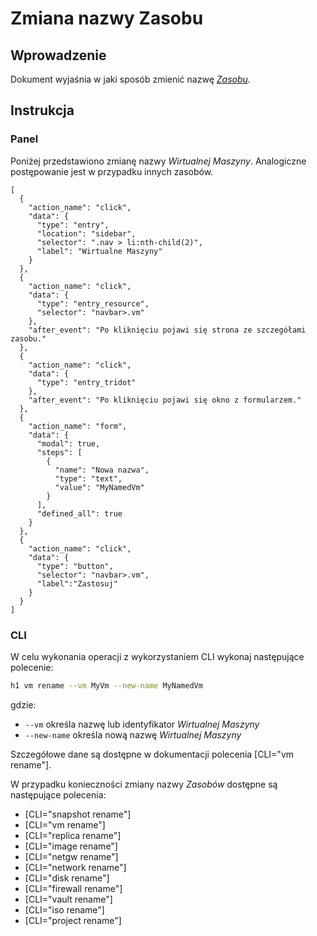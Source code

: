 # Zmiana nazwy Zasobu

## Wprowadzenie

Dokument wyjaśnia w jaki sposób zmienić nazwę *[Zasobu](/platform/resource.md)*.

## Instrukcja

### Panel

Poniżej przedstawiono zmianę nazwy *Wirtualnej Maszyny*. Analogiczne postępowanie jest w przypadku innych zasobów.

```guide
[
  {
    "action_name": "click",
    "data": {
      "type": "entry",
      "location": "sidebar",
      "selector": ".nav > li:nth-child(2)",
      "label": "Wirtualne Maszyny"
    }
  },
  {
    "action_name": "click",
    "data": {
      "type": "entry_resource",
      "selector": "navbar>.vm"
    },
    "after_event": "Po kliknięciu pojawi się strona ze szczegółami zasobu."
  },
  {
    "action_name": "click",
    "data": {
      "type": "entry_tridot"
    },
    "after_event": "Po kliknięciu pojawi się okno z formularzem."
  },
  {
    "action_name": "form",
    "data": {
      "modal": true,
      "steps": [
        {
          "name": "Nowa nazwa",
          "type": "text",
          "value": "MyNamedVm"
        }
      ],
      "defined_all": true
    }
  },
  {
    "action_name": "click",
    "data": {
      "type": "button",
      "selector": "navbar>.vm",
      "label":"Zastosuj"
    }
  }
]
```

### CLI

W celu wykonania operacji z wykorzystaniem CLI wykonaj następujące polecenie:

```bash
h1 vm rename --vm MyVm --new-name MyNamedVm
```

gdzie:

 * ```--vm``` określa nazwę lub identyfikator *Wirtualnej Maszyny*
 * ```--new-name``` określa nową nazwę *Wirtualnej Maszyny*

Szczegółowe dane są dostępne w dokumentacji polecenia [CLI="vm rename"].

W przypadku konieczności zmiany nazwy *Zasobów* dostępne są następujące polecenia:

* [CLI="snapshot rename"]
* [CLI="vm rename"]
* [CLI="replica rename"]
* [CLI="image rename"]
* [CLI="netgw rename"]
* [CLI="network rename"]
* [CLI="disk rename"]
* [CLI="firewall rename"]
* [CLI="vault rename"]
* [CLI="iso rename"]
* [CLI="project rename"]